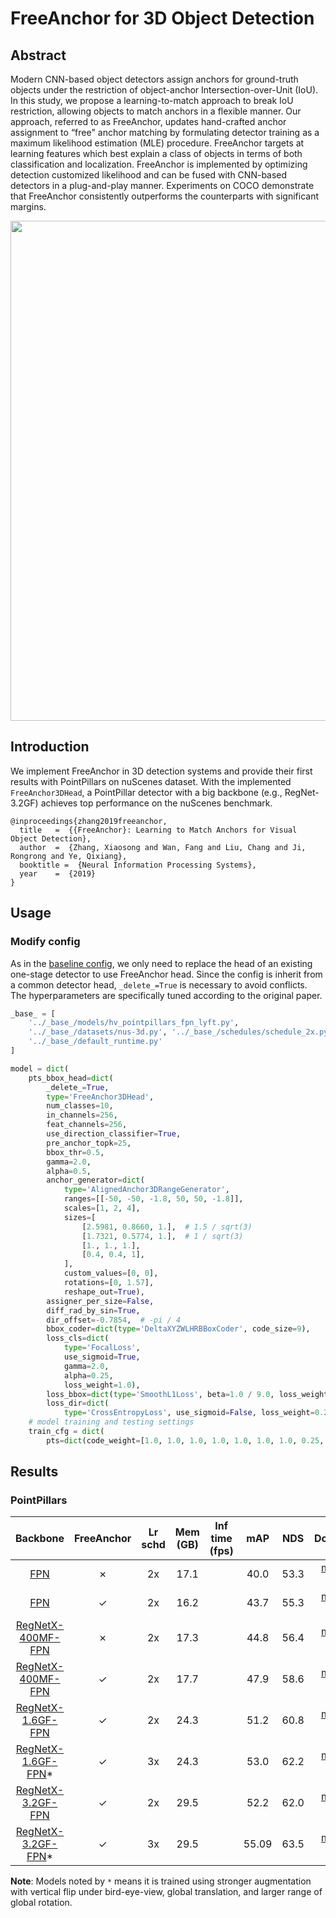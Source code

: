 # FreeAnchor for 3D Object Detection

## Abstract

<!-- [ABSTRACT] -->

Modern CNN-based object detectors assign anchors for ground-truth objects under the restriction of object-anchor Intersection-over-Unit (IoU). In this study, we propose a learning-to-match approach to break IoU restriction, allowing objects to match anchors in a flexible manner. Our approach, referred to as FreeAnchor, updates hand-crafted anchor assignment to “free" anchor matching by formulating detector training as a maximum likelihood estimation (MLE) procedure. FreeAnchor targets at learning features which best explain a class of objects in terms of both classification and localization. FreeAnchor is implemented by optimizing detection customized likelihood and can be fused with CNN-based detectors in a plug-and-play manner. Experiments on COCO demonstrate that FreeAnchor consistently outperforms the counterparts with significant margins.

<!-- [IMAGE] -->

<div align=center>
<img src="https://user-images.githubusercontent.com/36950400/143866685-e3ac08bb-cd0c-4ada-ba8a-18e03cccdd0f.png" width="800"/>
</div>

<!-- [PAPER_TITLE: FreeAnchor: Learning to Match Anchors for Visual
Object Detection] -->
<!-- [PAPER_URL: https://arxiv.org/abs/1909.02466.pdf] -->

## Introduction

<!-- [ALGORITHM] -->

We implement FreeAnchor in 3D detection systems and provide their first results with PointPillars on nuScenes dataset.
With the implemented `FreeAnchor3DHead`, a PointPillar detector with a big backbone (e.g., RegNet-3.2GF) achieves top performance
on the nuScenes benchmark.

```
@inproceedings{zhang2019freeanchor,
  title   =  {{FreeAnchor}: Learning to Match Anchors for Visual Object Detection},
  author  =  {Zhang, Xiaosong and Wan, Fang and Liu, Chang and Ji, Rongrong and Ye, Qixiang},
  booktitle =  {Neural Information Processing Systems},
  year    =  {2019}
}
```

## Usage

### Modify config

As in the [baseline config](hv_pointpillars_fpn_sbn-all_free-anchor_4x8_2x_nus-3d.py), we only need to replace the head of an existing one-stage detector to use FreeAnchor head.
Since the config is inherit from a common detector head, `_delete_=True` is necessary to avoid conflicts.
The hyperparameters are specifically tuned according to the original paper.

```python
_base_ = [
    '../_base_/models/hv_pointpillars_fpn_lyft.py',
    '../_base_/datasets/nus-3d.py', '../_base_/schedules/schedule_2x.py',
    '../_base_/default_runtime.py'
]

model = dict(
    pts_bbox_head=dict(
        _delete_=True,
        type='FreeAnchor3DHead',
        num_classes=10,
        in_channels=256,
        feat_channels=256,
        use_direction_classifier=True,
        pre_anchor_topk=25,
        bbox_thr=0.5,
        gamma=2.0,
        alpha=0.5,
        anchor_generator=dict(
            type='AlignedAnchor3DRangeGenerator',
            ranges=[[-50, -50, -1.8, 50, 50, -1.8]],
            scales=[1, 2, 4],
            sizes=[
                [2.5981, 0.8660, 1.],  # 1.5 / sqrt(3)
                [1.7321, 0.5774, 1.],  # 1 / sqrt(3)
                [1., 1., 1.],
                [0.4, 0.4, 1],
            ],
            custom_values=[0, 0],
            rotations=[0, 1.57],
            reshape_out=True),
        assigner_per_size=False,
        diff_rad_by_sin=True,
        dir_offset=-0.7854,  # -pi / 4
        bbox_coder=dict(type='DeltaXYZWLHRBBoxCoder', code_size=9),
        loss_cls=dict(
            type='FocalLoss',
            use_sigmoid=True,
            gamma=2.0,
            alpha=0.25,
            loss_weight=1.0),
        loss_bbox=dict(type='SmoothL1Loss', beta=1.0 / 9.0, loss_weight=0.8),
        loss_dir=dict(
            type='CrossEntropyLoss', use_sigmoid=False, loss_weight=0.2)),
    # model training and testing settings
    train_cfg = dict(
        pts=dict(code_weight=[1.0, 1.0, 1.0, 1.0, 1.0, 1.0, 1.0, 0.25, 0.25])))
```

## Results

### PointPillars

|  Backbone   |FreeAnchor|Lr schd | Mem (GB) | Inf time (fps) | mAP |NDS| Download |
| :---------: |:-----: |:-----: | :------: | :------------: | :----: |:----: | :------: |
|[FPN](../pointpillars/hv_pointpillars_fpn_sbn-all_4x8_2x_nus-3d.py)|✗|2x|17.1||40.0|53.3|[model](https://download.openmmlab.com/mmdetection3d/v0.1.0_models/pointpillars/hv_pointpillars_fpn_sbn-all_4x8_2x_nus-3d/hv_pointpillars_fpn_sbn-all_4x8_2x_nus-3d_20200620_230405-2fa62f3d.pth) &#124; [log](https://download.openmmlab.com/mmdetection3d/v0.1.0_models/pointpillars/hv_pointpillars_fpn_sbn-all_4x8_2x_nus-3d/hv_pointpillars_fpn_sbn-all_4x8_2x_nus-3d_20200620_230405.log.json)|
|[FPN](./hv_pointpillars_fpn_sbn-all_free-anchor_4x8_2x_nus-3d.py)|✓|2x|16.2||43.7|55.3|[model](https://download.openmmlab.com/mmdetection3d/v0.1.0_models/free_anchor/hv_pointpillars_fpn_sbn-all_free-anchor_4x8_2x_nus-3d/hv_pointpillars_fpn_sbn-all_free-anchor_4x8_2x_nus-3d_20200628_210537-09d359fc.pth) &#124; [log](https://download.openmmlab.com/mmdetection3d/v0.1.0_models/free_anchor/hv_pointpillars_fpn_sbn-all_free-anchor_4x8_2x_nus-3d/hv_pointpillars_fpn_sbn-all_free-anchor_4x8_2x_nus-3d_20200628_210537.log.json)|
|[RegNetX-400MF-FPN](../regnet/hv_pointpillars_regnet-400mf_fpn_sbn-all_4x8_2x_nus-3d.py)|✗|2x|17.3||44.8|56.4|[model](https://download.openmmlab.com/mmdetection3d/v0.1.0_models/regnet/hv_pointpillars_regnet-400mf_fpn_sbn-all_4x8_2x_nus-3d/hv_pointpillars_regnet-400mf_fpn_sbn-all_4x8_2x_nus-3d_20200620_230239-c694dce7.pth) &#124; [log](https://download.openmmlab.com/mmdetection3d/v0.1.0_models/regnet/hv_pointpillars_regnet-400mf_fpn_sbn-all_4x8_2x_nus-3d/hv_pointpillars_regnet-400mf_fpn_sbn-all_4x8_2x_nus-3d_20200620_230239.log.json)|
|[RegNetX-400MF-FPN](./hv_pointpillars_regnet-400mf_fpn_sbn-all_free-anchor_4x8_2x_nus-3d.py)|✓|2x|17.7||47.9|58.6|[model](https://download.openmmlab.com/mmdetection3d/v0.1.0_models/free_anchor/hv_pointpillars_regnet-400mf_fpn_sbn-all_free-anchor_4x8_2x_nus-3d/hv_pointpillars_regnet-400mf_fpn_sbn-all_free-anchor_4x8_2x_nus-3d_20200629_050311-a334765d.pth) &#124; [log](https://download.openmmlab.com/mmdetection3d/v0.1.0_models/free_anchor/hv_pointpillars_regnet-400mf_fpn_sbn-all_free-anchor_4x8_2x_nus-3d/hv_pointpillars_regnet-400mf_fpn_sbn-all_free-anchor_4x8_2x_nus-3d_20200629_050311.log.json)|
|[RegNetX-1.6GF-FPN](./hv_pointpillars_regnet-1.6gf_fpn_sbn-all_free-anchor_4x8_2x_nus-3d.py)|✓|2x|24.3||51.2|60.8|[model](https://download.openmmlab.com/mmdetection3d/v0.1.0_models/free_anchor/hv_pointpillars_regnet-1.6gf_fpn_sbn-all_free-anchor_4x8_2x_nus-3d/hv_pointpillars_regnet-1.6gf_fpn_sbn-all_free-anchor_4x8_2x_nus-3d_20200629_105446-6ffa59cb.pth) &#124; [log](https://download.openmmlab.com/mmdetection3d/v0.1.0_models/free_anchor/hv_pointpillars_regnet-1.6gf_fpn_sbn-all_free-anchor_4x8_2x_nus-3d/hv_pointpillars_regnet-1.6gf_fpn_sbn-all_free-anchor_4x8_2x_nus-3d_20200629_105446.log.json)|
|[RegNetX-1.6GF-FPN](./hv_pointpillars_regnet-1.6gf_fpn_sbn-all_free-anchor_strong-aug_4x8_3x_nus-3d.py)*|✓|3x|24.3||53.0|62.2|[model](https://download.openmmlab.com/mmdetection3d/v0.1.0_models/free_anchor/hv_pointpillars_regnet-1.6gf_fpn_sbn-all_free-anchor_strong-aug_4x8_3x_nus-3d/hv_pointpillars_regnet-1.6gf_fpn_sbn-all_free-anchor_strong-aug_4x8_3x_nus-3d_20200701_201531-036f7de3.pth) &#124; [log](https://download.openmmlab.com/mmdetection3d/v0.1.0_models/free_anchor/hv_pointpillars_regnet-1.6gf_fpn_sbn-all_free-anchor_strong-aug_4x8_3x_nus-3d/hv_pointpillars_regnet-1.6gf_fpn_sbn-all_free-anchor_strong-aug_4x8_3x_nus-3d_20200701_201531.log.json)|
|[RegNetX-3.2GF-FPN](./hv_pointpillars_regnet-3.2gf_fpn_sbn-all_free-anchor_4x8_2x_nus-3d.py)|✓|2x|29.5||52.2|62.0|[model](https://download.openmmlab.com/mmdetection3d/v0.1.0_models/free_anchor/hv_pointpillars_regnet-3.2gf_fpn_sbn-all_free-anchor_4x8_2x_nus-3d/hv_pointpillars_regnet-3.2gf_fpn_sbn-all_free-anchor_4x8_2x_nus-3d_20200629_055854-658125b0.pth) &#124; [log](https://download.openmmlab.com/mmdetection3d/v0.1.0_models/free_anchor/hv_pointpillars_regnet-3.2gf_fpn_sbn-all_free-anchor_4x8_2x_nus-3d/hv_pointpillars_regnet-3.2gf_fpn_sbn-all_free-anchor_4x8_2x_nus-3d_20200629_055854.log.json)|
|[RegNetX-3.2GF-FPN](./hv_pointpillars_regnet-3.2gf_fpn_sbn-all_free-anchor_strong-aug_4x8_3x_nus-3d.py)*|✓|3x|29.5||55.09|63.5|[model](https://download.openmmlab.com/mmdetection3d/v0.1.0_models/free_anchor/hv_pointpillars_regnet-3.2gf_fpn_sbn-all_free-anchor_strong-aug_4x8_3x_nus-3d/hv_pointpillars_regnet-3.2gf_fpn_sbn-all_free-anchor_strong-aug_4x8_3x_nus-3d_20200629_181452-297fdc66.pth) &#124; [log](https://download.openmmlab.com/mmdetection3d/v0.1.0_models/free_anchor/hv_pointpillars_regnet-3.2gf_fpn_sbn-all_free-anchor_strong-aug_4x8_3x_nus-3d/hv_pointpillars_regnet-3.2gf_fpn_sbn-all_free-anchor_strong-aug_4x8_3x_nus-3d_20200629_181452.log.json)|

**Note**: Models noted by `*` means it is trained using stronger augmentation with vertical flip under bird-eye-view, global translation, and larger range of global rotation.
